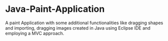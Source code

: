 # Java-Paint-Application
A paint Application with some additional functionalities like dragging shapes and importing, dragging images created in Java using Eclipse IDE and employing a MVC approach.
